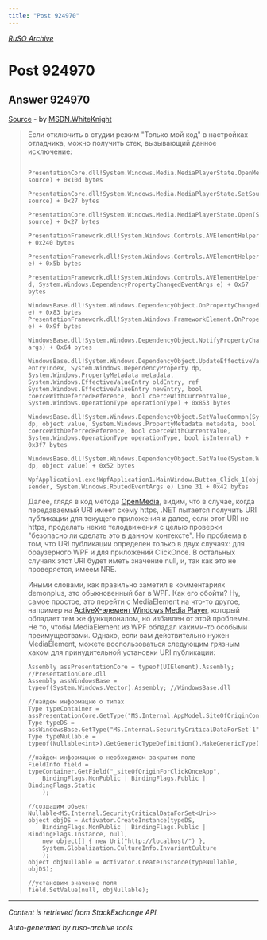 ```yaml
---
title: "Post 924970"
---
```

<p><i><a href="https://github.com/MSDN-WhiteKnight/ruso-archive/">RuSO Archive</a></i></p>
<h1>Post 924970</h1>
<h2>Answer 924970</h2>
<p><a href="https://ru.stackoverflow.com/a/924970/">Source</a> - by <a href="https://ru.stackoverflow.com/users/240512/msdn-whiteknight">MSDN.WhiteKnight</a></p>
<blockquote>
<p>Если отключить в студии режим "Только мой код" в настройках отладчика, можно получить стек, вызывающий данное исключение:</p>

<pre><code> PresentationCore.dll!System.Windows.Media.MediaPlayerState.OpenMedia(System.Uri source) + 0x10d bytes  
 PresentationCore.dll!System.Windows.Media.MediaPlayerState.SetSource(System.Uri source) + 0x27 bytes   
 PresentationCore.dll!System.Windows.Media.MediaPlayerState.Open(System.Uri source) + 0x27 bytes    
 PresentationFramework.dll!System.Windows.Controls.AVElementHelper.HandleStateChange() + 0x240 bytes    
 PresentationFramework.dll!System.Windows.Controls.AVElementHelper.MemberOnInvalidateSource(System.Windows.DependencyPropertyChangedEventArgs e) + 0x5b bytes   
 PresentationFramework.dll!System.Windows.Controls.AVElementHelper.OnSourceChanged(System.Windows.DependencyObject d, System.Windows.DependencyPropertyChangedEventArgs e) + 0x67 bytes 
 WindowsBase.dll!System.Windows.DependencyObject.OnPropertyChanged(System.Windows.DependencyPropertyChangedEventArgs e) + 0x83 bytes         PresentationFramework.dll!System.Windows.FrameworkElement.OnPropertyChanged(System.Windows.DependencyPropertyChangedEventArgs e) + 0x9f bytes  
 WindowsBase.dll!System.Windows.DependencyObject.NotifyPropertyChange(System.Windows.DependencyPropertyChangedEventArgs args) + 0x64 bytes  
 WindowsBase.dll!System.Windows.DependencyObject.UpdateEffectiveValue(System.Windows.EntryIndex entryIndex, System.Windows.DependencyProperty dp, System.Windows.PropertyMetadata metadata, System.Windows.EffectiveValueEntry oldEntry, ref System.Windows.EffectiveValueEntry newEntry, bool coerceWithDeferredReference, bool coerceWithCurrentValue, System.Windows.OperationType operationType) + 0x853 bytes  
 WindowsBase.dll!System.Windows.DependencyObject.SetValueCommon(System.Windows.DependencyProperty dp, object value, System.Windows.PropertyMetadata metadata, bool coerceWithDeferredReference, bool coerceWithCurrentValue, System.Windows.OperationType operationType, bool isInternal) + 0x3f7 bytes 
 WindowsBase.dll!System.Windows.DependencyObject.SetValue(System.Windows.DependencyProperty dp, object value) + 0x52 bytes  
 WpfApplication1.exe!WpfApplication1.MainWindow.Button_Click_1(object sender, System.Windows.RoutedEventArgs e) Line 31 + 0x42 bytes
</code></pre>

<p>Далее, глядя в код метода <a href="https://referencesource.microsoft.com/#PresentationCore/Core/CSharp/System/Windows/Media/MediaPlayerState.cs,0e552532a1915f24" rel="nofollow noreferrer">OpenMedia</a>, видим, что в случае, когда передаваемый URI имеет схему https, .NET пытается получить URI публикации для текущего приложения и далее, если этот URI не https, проделать некие телодвижения с целью проверки "безопасно ли сделать это в данном контексте". Но проблема в том, что URI публикации определен только в двух случаях: для браузерного WPF и для приложений ClickOnce. В остальных случаях этот URI будет иметь значение null, и, так как это не проверяется, имеем NRE.</p>

<p>Иными словами, как правильно заметил в комментариях demonplus, это обыкновенный баг в WPF. Как его обойти? Ну, самое простое, это перейти с MediaElement на что-то другое, например на <a href="https://docs.microsoft.com/en-us/dotnet/framework/wpf/advanced/walkthrough-hosting-an-activex-control-in-wpf" rel="nofollow noreferrer">ActiveX-элемент Windows Media Player</a>, который обладает тем же функционалом, но избавлен от этой проблемы. Не то, чтобы MediaElement из WPF обладал какими-то особыми преимуществами. Однако, если вам действительно нужен MediaElement, можете воспользоваться следующим грязным хаком для принудительной установки URI публикации:</p>

<pre><code>Assembly assPresentationCore = typeof(UIElement).Assembly; //PresentationCore.dll
Assembly assWindowsBase = typeof(System.Windows.Vector).Assembly; //WindowsBase.dll

//найдем информацию о типах
Type typeContainer = assPresentationCore.GetType("MS.Internal.AppModel.SiteOfOriginContainer");
Type typeDS = assWindowsBase.GetType("MS.Internal.SecurityCriticalDataForSet`1").MakeGenericType(typeof(Uri));
Type typeNullable = typeof(Nullable&lt;int&gt;).GetGenericTypeDefinition().MakeGenericType(typeDS);

//найдем информацию о необходимом закрытом поле
FieldInfo field = typeContainer.GetField("_siteOfOriginForClickOnceApp",
    BindingFlags.NonPublic | BindingFlags.Public | BindingFlags.Static 
    );

//создадим объект Nullable&lt;MS.Internal.SecurityCriticalDataForSet&lt;Uri&gt;&gt;
object objDS = Activator.CreateInstance(typeDS,
    BindingFlags.NonPublic | BindingFlags.Public | BindingFlags.Instance, null,
    new object[] { new Uri("http://localhost/") },
    System.Globalization.CultureInfo.InvariantCulture
    );
object objNullable = Activator.CreateInstance(typeNullable, objDS);

//установим значение поля
field.SetValue(null, objNullable);
</code></pre>

</blockquote>
<hr/>
<p><i>Content is retrieved from StackExchange API. </i></p>
<p><i>Auto-generated by ruso-archive tools. </i></p>

